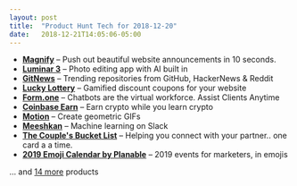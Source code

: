 ```yaml
---
layout: post
title:  "Product Hunt Tech for 2018-12-20"
date:   2018-12-21T14:05:06-05:00
---
```


* **[Magnify](https://www.producthunt.com/posts/magnify-2?utm_campaign=producthunt-api&utm_medium=api&utm_source=Application%3A+Daily+Digest+RSS+%28ID%3A+3202%29)** – Push out beautiful website announcements in 10 seconds.
* **[Luminar 3](https://www.producthunt.com/posts/luminar-3?utm_campaign=producthunt-api&utm_medium=api&utm_source=Application%3A+Daily+Digest+RSS+%28ID%3A+3202%29)** – Photo editing app with AI built in
* **[GitNews](https://www.producthunt.com/posts/gitnews?utm_campaign=producthunt-api&utm_medium=api&utm_source=Application%3A+Daily+Digest+RSS+%28ID%3A+3202%29)** – Trending repositories from GitHub, HackerNews & Reddit
* **[Lucky Lottery](https://www.producthunt.com/posts/lucky-lottery?utm_campaign=producthunt-api&utm_medium=api&utm_source=Application%3A+Daily+Digest+RSS+%28ID%3A+3202%29)** – Gamified discount coupons for your website
* **[Form.one](https://www.producthunt.com/posts/form-one?utm_campaign=producthunt-api&utm_medium=api&utm_source=Application%3A+Daily+Digest+RSS+%28ID%3A+3202%29)** – Chatbots are the virtual workforce. Assist Clients Anytime
* **[Coinbase Earn](https://www.producthunt.com/posts/coinbase-earn?utm_campaign=producthunt-api&utm_medium=api&utm_source=Application%3A+Daily+Digest+RSS+%28ID%3A+3202%29)** – Earn crypto while you learn crypto
* **[Motion](https://www.producthunt.com/posts/motion?utm_campaign=producthunt-api&utm_medium=api&utm_source=Application%3A+Daily+Digest+RSS+%28ID%3A+3202%29)** – Create geometric GIFs
* **[Meeshkan](https://www.producthunt.com/posts/meeshkan-2?utm_campaign=producthunt-api&utm_medium=api&utm_source=Application%3A+Daily+Digest+RSS+%28ID%3A+3202%29)** – Machine learning on Slack
* **[The Couple's Bucket List](https://www.producthunt.com/posts/the-couple-s-bucket-list?utm_campaign=producthunt-api&utm_medium=api&utm_source=Application%3A+Daily+Digest+RSS+%28ID%3A+3202%29)** – Helping you connect with your partner.. one card a a time.
* **[2019 Emoji Calendar by Planable](https://www.producthunt.com/posts/2019-emoji-calendar-by-planable?utm_campaign=producthunt-api&utm_medium=api&utm_source=Application%3A+Daily+Digest+RSS+%28ID%3A+3202%29)** – 2019 events for marketers, in emojis

… and [14 more](https://www.producthunt.com/tech) products